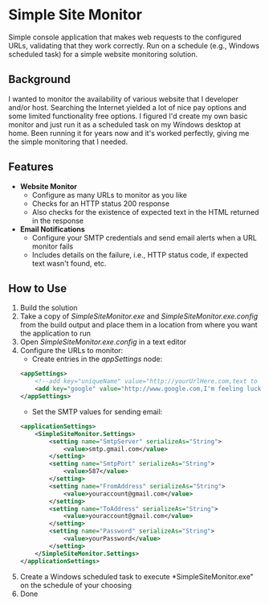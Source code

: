 Simple Site Monitor
========================

Simple console application that makes web requests to the configured URLs, validating that they work correctly. Run on a schedule (e.g., Windows scheduled task) for a simple website monitoring solution. 

Background
---------------------
I wanted to monitor the availability of various website that I developer and/or host. Searching the Internet yielded a lot of nice pay options and some limited functionality free options. I figured I'd create my own basic monitor and just run it as a scheduled task on my Windows desktop at home. Been running it for years now and it's worked perfectly, giving me the simple monitoring that I needed. 

Features
---------------------

* **Website Monitor**
	* Configure as many URLs to monitor as you like
	* Checks for an HTTP status 200 response
	* Also checks for the existence of expected text in the HTML returned in the response
* **Email Notifications**
	* Configure your SMTP credentials and send email alerts when a URL monitor fails
	* Includes details on the failure, i.e., HTTP status code, if expected text wasn't found, etc.

How to Use
---------------------	

1. Build the solution
2. Take a copy of *SimpleSiteMonitor.exe* and *SimpleSiteMonitor.exe.config* from the build output and place them in a location from where you want the application to run
3. Open *SimpleSiteMonitor.exe.config* in a text editor
4. Configure the URLs to monitor:
	- Create entries in the *appSettings* node:
	```xml
	<appSettings>
		<!--add key="uniqueName" value="http://yourUrlHere.com,text to look for in HTML"/-->
		<add key="google" value="http://www.google.com,I'm feeling lucky"/>
	</appSettings>
	```
	- Set the SMTP values for sending email:
	```xml
	<applicationSettings>
		<SimpleSiteMonitor.Settings>
			<setting name="SmtpServer" serializeAs="String">
				<value>smtp.gmail.com</value>
			</setting>
			<setting name="SmtpPort" serializeAs="String">
				<value>587</value>
			</setting>
			<setting name="FromAddress" serializeAs="String">
				<value>youraccount@gmail.com</value>
			</setting>
			<setting name="ToAddress" serializeAs="String">
				<value>youraccount@gmail.com</value>
			</setting>
			<setting name="Password" serializeAs="String">
				<value>yourPassword</value>
			</setting>
		</SimpleSiteMonitor.Settings>
	</applicationSettings>
	```
5. Create a Windows scheduled task to execute *SimpleSiteMonitor.exe" on the schedule of your choosing
6. Done